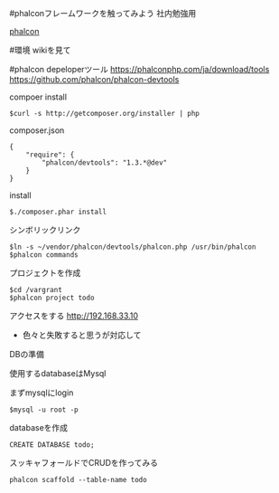 #phalconフレームワークを触ってみよう
社内勉強用

[phalcon](https://phalconphp.com/ja/)

#環境 wikiを見て

#phalcon depeloperツール
https://phalconphp.com/ja/download/tools
https://github.com/phalcon/phalcon-devtools

compoer install

```
$curl -s http://getcomposer.org/installer | php
```

composer.json


```
{
    "require": {
        "phalcon/devtools": "1.3.*@dev"
    }
}
```

install

```
$./composer.phar install
```

シンボリックリンク

```
$ln -s ~/vendor/phalcon/devtools/phalcon.php /usr/bin/phalcon
$phalcon commands
```


プロジェクトを作成

```
$cd /vargrant
$phalcon project todo
```

アクセスをする
http://192.168.33.10
* 色々と失敗すると思うが対応して


DBの準備

使用するdatabaseはMysql

まずmysqlにlogin

```
$mysql -u root -p
```

databaseを作成

```
CREATE DATABASE todo;
```

スッキャフォールドでCRUDを作ってみる

```
phalcon scaffold --table-name todo
```
